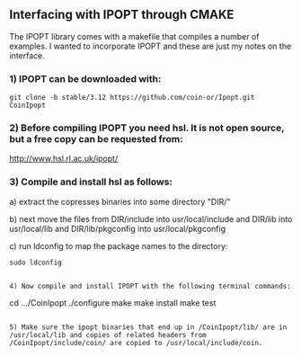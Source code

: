 ## Interfacing with IPOPT through CMAKE ## 

The IPOPT library comes with a makefile that compiles a number of examples. I wanted to incorporate IPOPT and these are just my notes on the interface.

### 1) IPOPT can be downloaded with: ###

```
git clone -b stable/3.12 https://github.com/coin-or/Ipopt.git CoinIpopt
```

### 2) Before compiling IPOPT you need hsl. It is not open source, but a free copy can be requested from:  ###

http://www.hsl.rl.ac.uk/ipopt/


### 3) Compile and install hsl as follows: ###

a) extract the copresses binaries into some directory "DIR/"

b) next move the files from DIR/include into usr/local/include and DIR/lib into usr/local/lib and DIR/lib/pkgconfig into usr/local/pkgconfig

c) run ldconfig to map the package names to the directory:

```
sudo ldconfig


4) Now compile and install IPOPT with the following terminal commands:

```
cd .../CoinIpopt
./configure
make
make install
make test
```

5) Make sure the ipopt binaries that end up in /CoinIpopt/lib/ are in /usr/local/lib and copies of related headers from /CoinIpopt/include/coin/ are copied to /usr/local/include/coin.

